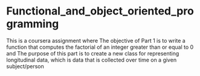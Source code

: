 # Functional_and_object_oriented_programming
This is a coursera assignment where The objective of Part 1 is to write a function that computes the factorial of an integer greater than or equal to 0 and The purpose of this part is to create a new class for representing longitudinal data, which is data that is collected over time on a given subject/person
